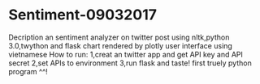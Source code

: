 # Sentiment-09032017
Decription
      an sentiment analyzer on twitter post 
      using  nltk,python 3.0,twython and flask
      chart rendered by plotly
      user interface using vietnamese
How to run:
      1,creat an twitter app and get API key and API secret
      2,set APIs to environment
      3,run flask and taste!
first truely python program ^^!

